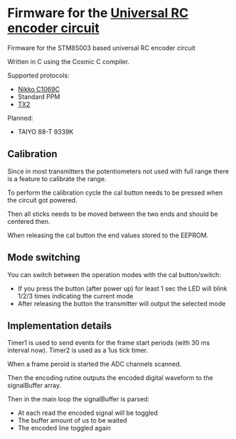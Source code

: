# Firmware for the [Universal RC encoder circuit](https://github.com/martonmiklos/universal_rc_encoder)
Firmware for the STM8S003 based universal RC encoder circuit

Written in C using the Cosmic C compiler.

Supported protocols:
 * [Nikko C1069C](http://users.atw.hu/balubati/blog/index.php?entry=entry180227-205500)
 * Standard PPM
 * [TX2](https://www.hobbielektronika.hu/forum/getfile.php?id=100402)
 
Planned:
 * TAIYO 88-T 9339K

## Calibration

Since in most transmitters the potentiometers not used with full range there is a feature to calibrate the range.

To perform the calibration cycle the cal button needs to be pressed when the circuit got powered.

Then all sticks needs to be moved between the two ends and should be centered then.

When releasing the cal button the end values stored to the EEPROM.

## Mode switching
You can switch between the operation modes with the cal button/switch:
 * If you press the button (after power up) for least 1 sec the LED will blink 1/2/3 times indicating the current mode
 * After releasing the button the transmitter will output the selected mode
 
## Implementation details

Timer1 is used to send events for the frame start periods (with 30 ms interval now).
Timer2 is used as a 1us tick timer. 

When a frame peroid is started the ADC channels scanned.

Then the encoding rutine outputs the encoded digital waveform to the signalBuffer array.

Then in the main loop the signalBuffer is parsed:
 * At each read the encoded signal will be toggled
 * The buffer amount of us to be waited
 * The encoded line toggled again
